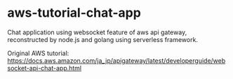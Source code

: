 # aws-tutorial-chat-app

Chat application using websocket feature of aws api gateway, reconstructed by node.js and golang using serverless framework.

Original AWS tutorial: https://docs.aws.amazon.com/ja_jp/apigateway/latest/developerguide/websocket-api-chat-app.html 
